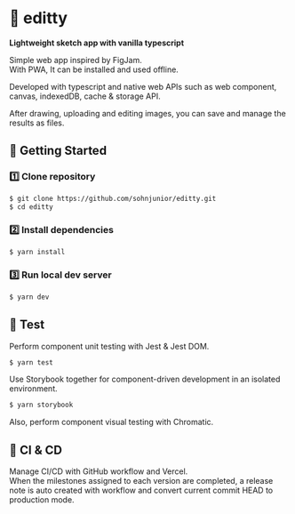 # 🎨 editty

**Lightweight sketch app with vanilla typescript**

Simple web app inspired by FigJam.  
With PWA, It can be installed and used offline.

Developed with typescript and native web APIs such as web component, canvas, indexedDB, cache & storage API.

After drawing, uploading and editing images, you can save and manage the results as files.

## 🏃 Getting Started

### 1️⃣ Clone repository

```bash
$ git clone https://github.com/sohnjunior/editty.git
$ cd editty
```

### 2️⃣ Install dependencies

```bash
$ yarn install
```

### 3️⃣ Run local dev server

```bash
$ yarn dev
```

## 🧪 Test

Perform component unit testing with Jest & Jest DOM.

```bash
$ yarn test
```

Use Storybook together for component-driven development in an isolated environment.

```bash
$ yarn storybook
```

Also, perform component visual testing with Chromatic.

## 🔀 CI & CD

Manage CI/CD with GitHub workflow and Vercel.  
When the milestones assigned to each version are completed, a release note is auto created with workflow and convert current commit HEAD to production mode.
